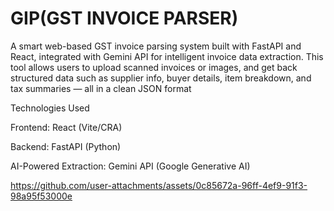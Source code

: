 # GIP(GST INVOICE PARSER)

A smart web-based GST invoice parsing system built with FastAPI and React, integrated with Gemini API for intelligent invoice data extraction. This tool allows users to upload scanned invoices or images, and get back structured data such as supplier info, buyer details, item breakdown, and tax summaries — all in a clean JSON format

Technologies Used

  Frontend: React (Vite/CRA)

  Backend: FastAPI (Python)

 AI-Powered Extraction: Gemini API (Google Generative AI)


https://github.com/user-attachments/assets/0c85672a-96ff-4ef9-91f3-98a95f53000e


